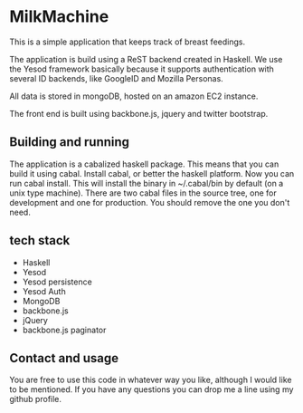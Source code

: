 # MilkMachine
This is a simple application that keeps track of breast feedings.

The application is build using a ReST backend created in Haskell.
We use the Yesod framework basically because it supports authentication with several ID backends, like GoogleID and Mozilla Personas.

All data is stored in mongoDB, hosted on an amazon EC2 instance.

The front end is built using backbone.js, jquery and twitter bootstrap.

## Building and running
The application is a cabalized haskell package. This means that you can build it using cabal. Install cabal, or better the haskell platform. Now you can run cabal install. This will install the binary in ~/.cabal/bin by default (on a unix type machine). There are two cabal files in the source tree, one for development and one for production. You should remove the one you don't need.

## tech stack
* Haskell
* Yesod
* Yesod persistence
* Yesod Auth
* MongoDB
* backbone.js
* jQuery
* backbone.js paginator

## Contact and usage
You are free to use this code in whatever way you like, although I would like to be mentioned. If you have any questions you can drop me a line using my github profile.